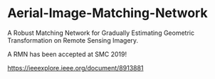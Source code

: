 # Aerial-Image-Matching-Network
A Robust Matching Network for Gradually Estimating Geometric Transformation on Remote Sensing Imagery.

A RMN has been accepted at SMC 2019!


https://ieeexplore.ieee.org/document/8913881
